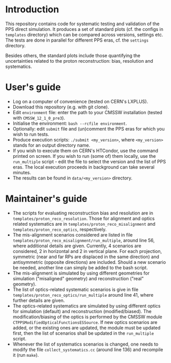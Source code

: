 # Introduction

This repository contains code for systematic testing and validation of the PPS direct simulation. It produces a set of standard plots (cf. the configs in `templates` directory) which can be compared across versions, settings etc. The tests are done in parallel for different PPS eras, cf. the `settings` directory.

Besides others, the standard plots include those quantifying the uncertainties related to the proton reconstruction: bias, resolution and systematics.



# User's guide

 * Log on a computer of convenience (tested on CERN's LXPLUS).
 * Download this repository (e.g. with git clone).
 * Edit `environment` file: enter the path to your CMSSW installation (tested with `CMSSW_12_1_0_pre3`).
 * Initialise the environment: `bash --rcfile environment`.
 * Optionally: edit `submit` file and (un)comment the PPS eras for which you wish to run tests.
 * Produce execution scripts: `./submit <my_version>`, where `<my_version>` stands for an output directory name.
 * If you wish to execute them on CERN's HTCondor, use the command printed on screen. If you wish to run (some of) them locally, use the `run_multiple` script - edit the file to select the version and the list of PPS eras. The local execution proceeds in background can take several minutes.
 * The results can be found in `data/<my_version>` directory.



# Maintainer's guide

 * The scripts for evaluating reconstruction bias and resolution are in `templates/proton_reco_resolution`. Those for alignment and optics related systematics are in `templates/proton_reco_misalignment` and `templates/proton_reco_optics`, respectively.
 * The mis-alignment scenarios considered are listed in file `templates/proton_reco_misalignment/run_multiple`, around line 56, where additional details are given. Currently, 4 scenarios are considered, 2 in horizontal and 2 in vertical plane. For each projection, symmetric (near and far RPs are displaced in the same direction) and antisymmetric (opposite directions) are included. Should a new scenario be needed, another line can simply be added to the bash script.
 * The mis-alignment is simulated by using different geometries for simulation ("misaligned" geometry) and reconstruction ("real" geometry).
 * The list of optics-related systematic scenarios is give in file `templates/proton_reco_optics/run_multiple` around line 41, where further details are given.
 * The optics-related systematics are simulated by using different optics for simulation (default) and reconstruction (modified/biased). The modification/biasing of the optics is performed by the CMSSW module `CTPPSModifiedOpticalFunctionsESSource`. If new optics scenarios are added, or the existing ones are updated, the module must be updated first, then the list of scenarios shall be updated in the `run_multiple` script.
 * Whenever the list of systematics scenarios is changed, one needs to modify the file `collect_systematics.cc` (around line 136) and recompile it (run `make`).
